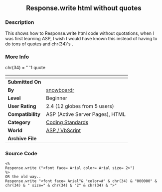 ﻿<div align="center">

## Response\.write html without quotes


</div>

### Description

This shows how to Response.write html code without quotations, when I was first learning ASP, I wish I would have known this instead of having to do tons of quotes and chr(34)'s .
 
### More Info
 
chr(34) = "   '1 quote


<span>             |<span>
---                |---
**Submitted On**   |
**By**             |[snowboardr](https://github.com/Planet-Source-Code/PSCIndex/blob/master/ByAuthor/snowboardr.md)
**Level**          |Beginner
**User Rating**    |2.4 (12 globes from 5 users)
**Compatibility**  |ASP \(Active Server Pages\), HTML
**Category**       |[Coding Standards](https://github.com/Planet-Source-Code/PSCIndex/blob/master/ByCategory/coding-standards__4-33.md)
**World**          |[ASP / VbScript](https://github.com/Planet-Source-Code/PSCIndex/blob/master/ByWorld/asp-vbscript.md)
**Archive File**   |[](https://github.com/Planet-Source-Code/snowboardr-response-write-html-without-quotes__4-7216/archive/master.zip)





### Source Code

```
<%
Response.write ("<font face= Arial color= Arial size= 2>")
%>
OR the old way..
Response.write "<font face= Arial"& "color=#" & chr(34) & "000000" & chr(34) & " size=" & chr(34) & "2" & chr(34) & ">"
```

